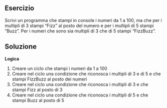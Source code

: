 ## Esercizio

Scrivi un programma che stampi in console i numeri da 1 a 100,
ma che per i multipli di 3 stampi “Fizz” al posto del numero e per i multipli di 5 stampi “Buzz”.
Per i numeri che sono sia multipli di 3 che di 5 stampi “FizzBuzz”.

## Soluzione

**Logica**

1. Creare un ciclo che stampi i numeri da 1 a 100
2. Creare nel ciclo una condizione che riconosca i multipli di 3 e di 5 e che stampi FizzBuzz al posto dei numeri
3. Creare nel ciclo una condizione che riconosca i multipli di 3 e che stampi Fizz al posto di 3
4. Creare nel ciclo una condizione che riconosca i multipli di 5 e che stampi Buzz al posto di 5



